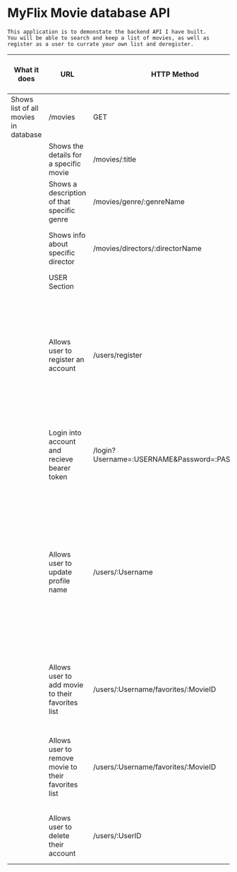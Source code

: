 
# MyFlix Movie database API
    This application is to demonstate the backend API I have built.
    You will be able to search and keep a list of movies, as well as register as a user to currate your own list and deregister.
           

| What it does | URL | HTTP Method | Parameters for Query | REQUEST body data format | RESPONE body data format | JWT Bearer token required |
| ------------ | ---- |----------- | -------------------- |------------------------- | ------------------------ | --------------------- |
| Shows list of all movies in database | /movies | GET | None | None | JSON object of full movie list | Yes |
             | Shows the details for a specific movie | /movies/:title | GET | :title |None | JSON object of specific movie | Yes |
             | Shows a description of that specific genre | /movies/genre/:genreName | GET | :genreName | None | JSON object of genre description | Yes |
             | Shows info about specific director | /movies/directors/:directorName | GET| :directorName | None | JSON object with information about that director | Yes |
             | USER Section |
             | Allows user to register an account | /users/register | POST | None | JSON object of the new user, structed as follows: {"Username": " ", "Password": " ", "Email": " ", "Birthday": "date" (example 01/01/1990) }< | JSON object of the new user, with generated ID included | No |
             | Login into account and recieve bearer token | /login?Username=:USERNAME&Password=:PASSWORD | POST | :Username & :Password | None | JSON object with full user's account infomation and JWT Bearer token | No |
             | Allows user to update profile name | /users/:Username | PUT | :Username | JSON object of the user's new information, structed as follows: {"Username": " ", "Password": " " (Required Field), "Email": " ", "Birthday": "date" (example 01/01/1990) (Required Field) } | JSON object of account showing it's been updated | Yes |
             | Allows user to add movie to their favorites list | /users/:Username/favorites/:MovieID | PUT | :Username, :MovieID |  None | JSON object showing movie has been added to favorites list | Yes |
             | Allows user to remove movie to their favorites list | /users/:Username/favorites/:MovieID | DELETE | :Username, :MovieID | None | JSON object showing movie has been removed from favorites list | Yes |
             | Allows user to delete their account | /users/:UserID | DELETE | :UserID | None | JSON object stating user has been deleted | Yes |

